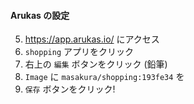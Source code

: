 #### Arukas の設定
5. https://app.arukas.io/ にアクセス
6. `shopping` アプリをクリック
7. 右上の `編集` ボタンをクリック (鉛筆)
8. `Image` に `masakura/shopping:193fe34` を
9. `保存` ボタンをクリック!
